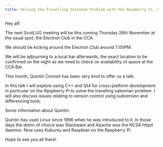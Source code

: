 ```yaml
---
title: Solving the Travelling Salesman Problem with the Raspberry Pi, C++ and Qt4
---
```


Hey all!

The next ScotLUG meeting will be this coming Thursday 26th November at the usual spot, the Electron Club in the CCA.

We should be kicking around the Electron Club around 7:00PM.

We will be adjourning to a local bar afterwards, the exact location to be confirmed on the night as we need to check on availability of space at the CCA Bar.

This month, Quintin Connell has been very kind to offer us a talk.

In this talk I will explore using C++ and Qt4 for cross-platform development in particular on the Raspberry Pi to solve the travelling salesman problem. I will also discuss issues relating to version control using subversion and differencing tools.

Some information about Quintin:

Quintin has used Linux since 1996 when he was introduced to it. In those days the distro of choice was Slackware and Apache was the NCSA httpd daemon. Now uses Kubuntu and Raspbian on the Raspberry Pi.

Hope to see you all there!
